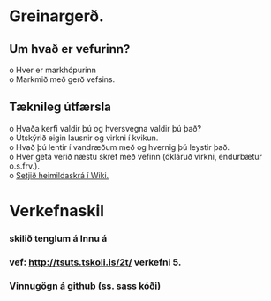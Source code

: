# Greinargerð.
## Um hvað er vefurinn?
  o Hver er markhópurinn<br>
  o Markmið með gerð vefsins.<br>
## Tæknileg útfærsla
  o Hvaða kerfi valdir þú og hversvegna valdir þú það?<br>
  o Útskýrið eigin lausnir og virkni í kvikun.<br>
  o Hvað þú lentir í vandræðum með og hvernig þú leystir það.<br>
  o Hver geta verið næstu skref með vefinn (ókláruð virkni, endurbætur o.s.frv.).<br>
  o <a href="https://github.com/VSH24/greinargerd-vsh2b/wiki"> Setjið heimildaskrá í Wiki.</a>
 # Verkefnaskil 
 ### skilið tenglum á Innu á 
 ### vef: http://tsuts.tskoli.is/2t/ verkefni 5.
 ### Vinnugögn á github (ss. sass kóði)
 
